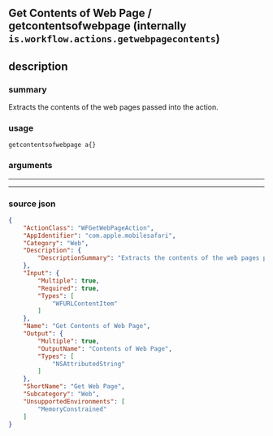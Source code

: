
## Get Contents of Web Page / getcontentsofwebpage (internally `is.workflow.actions.getwebpagecontents`)


## description

### summary

Extracts the contents of the web pages passed into the action.


### usage
```
getcontentsofwebpage a{}
```

### arguments

---



---

### source json

```json
{
	"ActionClass": "WFGetWebPageAction",
	"AppIdentifier": "com.apple.mobilesafari",
	"Category": "Web",
	"Description": {
		"DescriptionSummary": "Extracts the contents of the web pages passed into the action."
	},
	"Input": {
		"Multiple": true,
		"Required": true,
		"Types": [
			"WFURLContentItem"
		]
	},
	"Name": "Get Contents of Web Page",
	"Output": {
		"Multiple": true,
		"OutputName": "Contents of Web Page",
		"Types": [
			"NSAttributedString"
		]
	},
	"ShortName": "Get Web Page",
	"Subcategory": "Web",
	"UnsupportedEnvironments": [
		"MemoryConstrained"
	]
}
```
